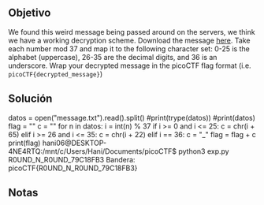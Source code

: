 ## Objetivo
We found this weird message being passed around on the servers, we think we have a working decryption scheme. Download the message [here](https://artifacts.picoctf.net/c/127/message.txt). Take each number mod 37 and map it to the following character set: 0-25 is the alphabet (uppercase), 26-35 are the decimal digits, and 36 is an underscore. Wrap your decrypted message in the picoCTF flag format (i.e. `picoCTF{decrypted_message}`)
## Solución
datos = open("message.txt").read().split()
#print(trype(datos))
#print(datos)
flag = ""
c = ""
for n in datos:
        i = int(n) % 37
        if i >= 0 and i <= 25:
                c = chr(i + 65)
        elif i >= 26 and i <= 35:
                c = chr(i + 22)
        elif i == 36:
                c = "_"
        flag = flag + c
print(flag)
hani06@DESKTOP-4NE4RTQ:/mnt/c/Users/Hani/Documents/picoCTF$ python3 exp.py
R0UND_N_R0UND_79C18FB3
Bandera: picoCTF{R0UND_N_R0UND_79C18FB3}
## Notas
